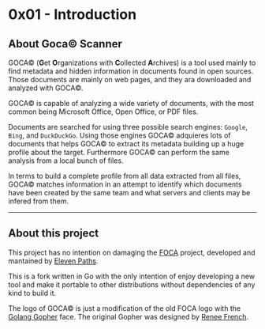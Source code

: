 # 0x01 - Introduction

## About Goca&copy; Scanner

GOCA&copy; (**G**et **O**rganizations with **C**ollected **A**rchives) is a tool used mainly to find metadata and hidden information in documents found in open sources. Those documents are mainly on web pages, and they ara downloaded and analyzed with GOCA&copy;.

GOCA&copy; is capable of analyzing a wide variety of documents, with the most common being Microsoft Office, Open Office, or PDF files.

Documents are searched for using three possible search engines: `Google`, `Bing`, and `DuckDuckGo`. Using those engines GOCA&copy; adquieres lots of documents that helps GOCA&copy; to extract its metadata building up a huge profile about the target. Furthermore GOCA&copy; can perform the same analysis from a local bunch of files.

In terms to build a complete profile from all data extracted from all files, GOCA&copy; matches information in an attempt to identify which documents have been created by the same team and what servers and clients may be infered from them.

***

## About this project

This project has no intention on damaging the [FOCA](https://github.com/ElevenPaths/FOCA) project, developed and mantained by [Eleven Paths](https://www.elevenpaths.com).

This is a fork written in Go with the only intention of enjoy developing a new tool and make it portable to other distributions without dependencies of any kind to build it.

The logo of GOCA&copy; is just a modification of the old FOCA logo with the [Golang Gopher](https://blog.golang.org/gopher) face. The original Gopher was designed by [Renee French](https://reneefrench.blogspot.com).
